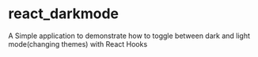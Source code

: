 # react_darkmode
A Simple application to demonstrate how to toggle between dark and light mode(changing themes) with React Hooks
